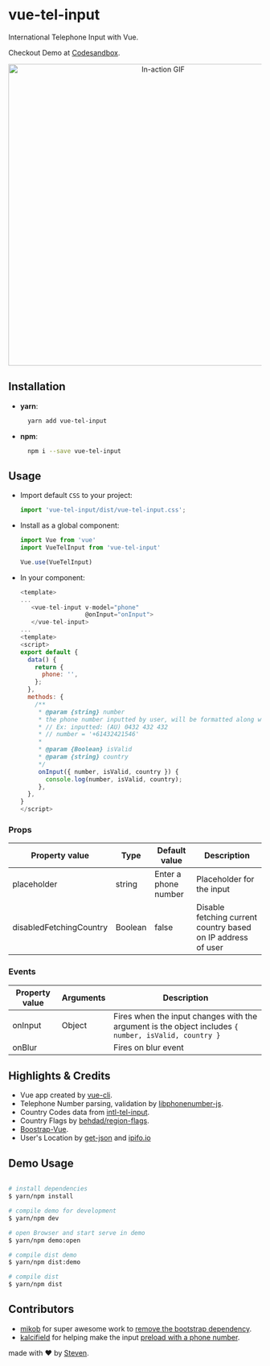 # vue-tel-input
International Telephone Input with Vue.

Checkout Demo at [Codesandbox](https://ry3wlvlxkn.codesandbox.io/).

<p align="center">
<img width="600px" alt="In-action GIF" src="https://thumbs.gfycat.com/EducatedPoliteBluefintuna-size_restricted.gif"/>
</p>

## Installation
- **yarn**: 
  ```bash 
    yarn add vue-tel-input 
  ```  
- **npm**: 
  ```bash 
    npm i --save vue-tel-input 
  ```

## Usage
- Import default `CSS` to your project:
    ```js
    import 'vue-tel-input/dist/vue-tel-input.css';
    ```

- Install as a global component:
    ```javascript
    import Vue from 'vue'
    import VueTelInput from 'vue-tel-input'

    Vue.use(VueTelInput)
    ```

- In your component:  
     ```js
     <template>
     ...
        <vue-tel-input v-model="phone" 
                       @onInput="onInput">
        </vue-tel-input>
     ...
     <template>
     <script>
     export default {
       data() {
         return {
           phone: '',
         };
       },
       methods: {
         /** 
          * @param {string} number
          * the phone number inputted by user, will be formatted along with country code 
          * // Ex: inputted: (AU) 0432 432 432
          * // number = '+61432421546'
          * 
          * @param {Boolean} isValid
          * @param {string} country
          */
          onInput({ number, isValid, country }) {
            console.log(number, isValid, country);
          },
       },
     }
     </script>
     ```

### Props

  | Property value | Type | Default value | Description |
  | -------------- | ---- | ------------- | ----------- |
  | placeholder | string | Enter a phone number | Placeholder for the input |
  | disabledFetchingCountry | Boolean | false | Disable fetching current country based on IP address of user |

### Events

  | Property value | Arguments | Description |
  | -------------- | --------- | ----------- |
  | onInput | Object | Fires when the input changes with the argument is the object includes `{ number, isValid, country }` |
  | onBlur |  | Fires on blur event |

## Highlights & Credits
- Vue app created by [vue-cli](https://github.com/vuejs/vue-cli).
- Telephone Number parsing, validation by [libphonenumber-js](https://catamphetamine.github.io/libphonenumber-js/).
- Country Codes data from [intl-tel-input](https://github.com/jackocnr/intl-tel-input/blob/master/src/js/data.js).
- Country Flags by [behdad/region-flags](https://github.com/behdad/region-flags).
- [Boostrap-Vue](https://bootstrap-vue.js.org/docs/).
- User's Location by [get-json](https://www.npmjs.com/package/get-json) and [ipifo.io](https://ipinfo.io/json)

## Demo Usage

```bash

# install dependencies
$ yarn/npm install

# compile demo for development
$ yarn/npm dev

# open Browser and start serve in demo
$ yarn/npm demo:open

# compile dist demo
$ yarn/npm dist:demo

# compile dist
$ yarn/npm dist

```

## Contributors
- [mikob](https://github.com/mikob) for super awesome work to [remove the bootstrap dependency](https://github.com/EducationLink/vue-tel-input/pull/13).
- [kalcifield](https://github.com/kalcifield) for helping make the input [preload with a phone number](https://github.com/EducationLink/vue-tel-input/pull/8).

made with &#x2764; by [Steven](https://github.com/iamstevendao).
